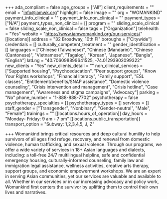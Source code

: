 +++
ada_compliant = false
age_groups = ["All"]
client_requirements = ""
email = "info@iamwk.org"
highlight = false
image = ""
org = "WOMANKIND"
payment_info_clinical = ""
payment_info_non_clinical = ""
payment_types = ["N/A"]
payment_types_non_clinical = []
program = ""
sliding_scale_clinical = false
sliding_scale_non_clinical = false
tags = ["Organization"]
telehealth = "Yes"
website = "https://www.iamwomankind.org/our-services/"
[[locations]]
address = "32 Broadway, 10th Fl"
boroughs = ["Citywide"]
credentials = []
culturally_competent_treatment = ""
gender_identification = []
languages = ["Chinese (Taiwanese)", "Chinese (Mandarin)", "Chinese (Cantonese)", "Vietnamese", "Tagalog", "Korean", "Japanese", "Bangla", "English"]
latLng = "40.706098899641525, -74.01293902099322"
new_clients = "Yes"
new_clients_detail = ""
non_clinical_services = ["Supported housing", "Psychoeducation", "Peer support groups", "Know Your Rights workshops", "Financial literacy", "Family support", "ESL classes", "Entitlement/benefits/SNAP assistance", "Domestic violence counseling", "Crisis intervention and management", "Crisis hotline", "Case management", "Awareness and stigma campaigns", "Advocacy"]
parking = "No"
phone_number = "1-888-888-7702"
psychotherapy = false
psychotherapy_specialties = []
psychotherapy_types = []
services = []
staff_gender = ["Transgender", "Nonbinary", "Gender-neutral", "Male", "Female"]
trainings = ""
[[locations.hours_of_operation]]
day_hours = "Monday- Friday: 9 am - 7 pm"
[[locations.public_transportation]]
transport_option = "Subway: 1,2,3,4,5, J, Z"

+++
Womankind brings critical resources and deep cultural humility to help survivors of all ages find refuge, recovery, and renewal from domestic violence, human trafficking, and sexual violence. Through our programs, we offer a wide variety of services in 18+ Asian languages and dialects, including: a toll-free 24/7 multilingual helpline, safe and confidential emergency housing, culturally-informed counseling, family law and immigration legal assistance, wellness activities, creative arts therapy, support groups, and economic empowerment workshops. We are an expert in serving Asian communities, yet our services are valuable and available to all. Whether in our services or in our increasing advocacy and policy work, Womankind first centers the survivor by uplifting them to control their own lives and narratives.